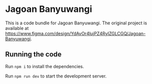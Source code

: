
  # Jagoan Banyuwangi

  This is a code bundle for Jagoan Banyuwangi. The original project is available at https://www.figma.com/design/YdAvOr4lujPZ4RyIZGLCGQ/Jagoan-Banyuwangi.

  ## Running the code

  Run `npm i` to install the dependencies.

  Run `npm run dev` to start the development server.
  